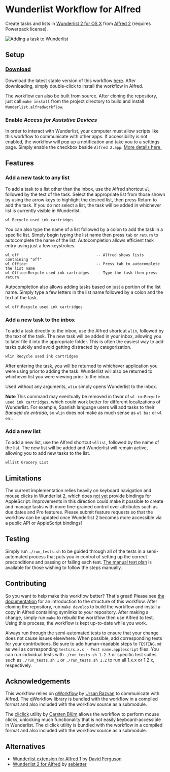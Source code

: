 Wunderlist Workflow for Alfred
==========================

Create tasks and lists in [Wunderlist 2 for OS X](http://appstore.com/mac/Wunderlist) from [Alfred 2](http://www.alfredapp.com/) (requires Powerpack license).

![Adding a task to Wunderlist](https://raw.github.com/idpaterson/alfred-wunderlist-workflow/gh-pages/images/screenshots/add_task_to_list.jpg)

Setup
-----

### [Download](https://raw.github.com/idpaterson/alfred-wunderlist-workflow/master/Wunderlist.alfredworkflow)

Download the latest stable version of this workflow [here](https://raw.github.com/idpaterson/alfred-wunderlist-workflow/master/Wunderlist.alfredworkflow). After downloading, simply double-click to install the workflow in Alfred. 

The workflow can also be built from source. After cloning the repository, just call `make install` from the project directory to build and install `Wunderlist.alfredworkflow`. 

### Enable *Access for Assistive Devices*
In order to interact with Wunderlist, your computer must allow scripts like this workflow to communicate with other apps. If accessibility is not enabled, the workflow will pop up a notification and take you to a settings page. Simply enable the checkbox beside `Alfred 2.app`. [More details here.](http://support.apple.com/kb/HT6026)

Features
--------

### Add a new task to any list

To add a task to a list other than the inbox, use the Alfred shortcut `wl`, followed by the text of the task. Select the appropriate list from those shown by using the arrow keys to highlight the desired list, then press Return to add the task. If you do not select a list, the task will be added in whichever list is currently visible in Wunderlist.

	wl Recycle used ink cartridges

You can also type the name of a list followed by a colon to add the task in a specific list. Simply begin typing the list name then press `tab` or `return` to autocomplete the name of the list. Autocompletion allows efficient task entry using just a few keystrokes.

	wl off                                  -- Alfred shows lists containing "off"
	wl Office:                              -- Press tab to autocomplete the list name
	wl Office:Recycle used ink cartridges   -- Type the task then press return

Autocompletion also allows adding tasks based on just a portion of the list name. Simply type a few letters in the list name followed by a colon and the text of the task.

	wl off:Recycle used ink cartridges

### Add a new task to the inbox

To add a task directly to the inbox, use the Alfred shortcut `wlin`, followed by the text of the task. The new task will be added in your inbox, allowing you to later file it into the appropriate folder. This is often the easiest way to add tasks quickly and avoid getting distracted by categorization.

	wlin Recycle used ink cartridges

After entering the task, you will be returned to whichever application you were using prior to adding the task. Wunderlist will also be returned to whichever list you were viewing prior to the inbox. 

Used without any arguments, `wlin` simply opens Wunderlist to the inbox. 

**Note** This command may eventually be removed in favor of `wl in:Recycle used ink cartridges`, which could work better for different localizations of Wunderlist. For example, Spanish language users will add tasks to their *Bandeja de entrada*, so `wlin` does not make as much sense as `wl ba:` or `wl en:`.

### Add a new list 

To add a new list, use the Alfred shortcut `wllist`, followed by the name of the list. The new list will be added and Wunderlist will remain active, allowing you to add new tasks to the list.

	wllist Grocery List

Limitations
-----------

The current implementation relies heavily on keyboard navigation and mouse clicks in Wunderlist 2, which does [not yet](http://www.alfredforum.com/topic/1302-workflow-for-wunderlist-2/?p=8074) provide bindings for AppleScript. Improvements in this direction could make it possible to create and manage tasks with more fine-grained control over attributes such as due dates and Pro features. Please submit feature requests so that the workflow can be updated once Wunderlist 2 becomes more accessible via a public API or AppleScript bindings!

Testing
-------

Simply run `./run_tests.sh` to be guided through all of the tests in a semi-automated process that puts you in control of setting up the correct preconditions and passing or failing each test. [The manual test plan](https://github.com/idpaterson/alfred-wunderlist-workflow/blob/master/TESTING.md) is available for those wishing to follow the steps manually.

Contributing
------------

So you want to help make this workflow better? That's great! Please see [the documentation](http://idpaterson.github.io/alfred-wunderlist-workflow/) for an introduction to the structure of this workflow. After cloning the repository, run `make develop` to build the workflow and install a copy in Alfred containing symlinks to your repository. After making a change, simply run `make` to rebuild the workflow then use Alfred to test. Using this process, the workflow is kept up-to-date while you work.

Always run through the semi-automated tests to ensure that your change does not cause issues elsewhere. When possible, add corresponding tests for your contributions. Be sure to add human-readable steps to `TESTING.md` as well as corresponding `tests/x.x.x - Test name.applescript` files. You can run individual tests with `./run_tests.sh 1.2.3` or specific test suites such as `./run_tests.sh 1` or `./run_tests.sh 1.2` to run all 1.x.x or 1.2.x, respectively.

Acknowledgements
----------------

This workflow relies on [qWorkflow](https://github.com/qlassiqa/qWorkflow) by [Ursan Razvan](https://github.com/qlassiqa) to communicate with Alfred. The qWorkflow library is bundled with the workflow in a compiled format and also included with the workflow source as a submodule.

The [cliclick](www.bluem.net/en/mac/cliclick/) utility by [Carsten Blüm](https://github.com/BlueM) allows the workflow to perform mouse clicks, unlocking much functionality that is not easily keyboard-accessible in Wunderlist. The cliclick utility is bundled with the workflow in a compiled format and also included with the workflow source as a submodule.

Alternatives
------------

* [Wunderlist extension for Alfred 1](https://github.com/jdfwarrior/Wunderlist) by [David Ferguson](https://github.com/jdfwarrior)
* [Wunderlist 2 for Alfred](https://github.com/sebietter/Wunderlist-2-for-Alfred) by [sebietter](https://github.com/sebietter)